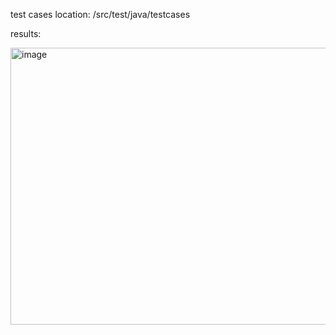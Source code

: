 test cases location: /src/test/java/testcases

results:

<img width="824" height="443" alt="image" src="https://github.com/user-attachments/assets/59a88adb-3b0f-459f-9717-c0ca95155fe4" />
